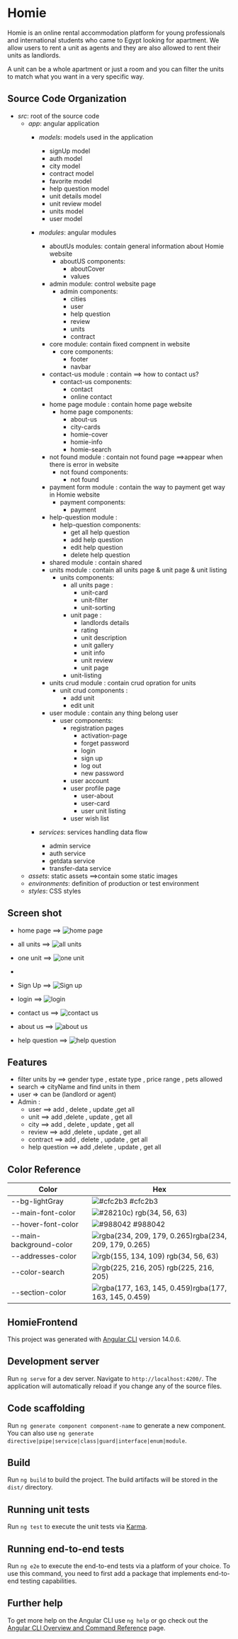
# Homie 

Homie is an online rental accommodation platform for young professionals and international students who came to Egypt looking for apartment.
We allow users to rent a unit as agents and they are also allowed to rent their units as landlords.

A unit can be a whole apartment or just a room and you can filter the units to match what you want in a very specific way.

## Source Code Organization
- *src*: root of the source code
  - *app*: angular application
    - *models*: models used in the application
      - signUp model
      - auth model
      - city model
      - contract model 
      - favorite model
      - help question model
      - unit details model
      - unit review model
      - units model 
      - user model 

    - *modules*: angular modules
      - aboutUs modules: contain general information  about Homie website
        - aboutUS components: 
          - aboutCover
          - values 
      - admin module: control website page 
         - admin components:
           - cities
           - user
           - help question 
           - review
           - units
           - contract 
      - core module: contain fixed compnent in website
         - core components:
           - footer
           - navbar
      - contact-us module : contain ==> how to contact us? 
        - contact-us components:
          - contact
          - online contact
      - home page  module : contain home page website
        - home page components:
          - about-us
          - city-cards
          - homie-cover
          - homie-info
          - homie-search
      - not found module : contain not found page ==>appear when there is error in website
        - not found components:
          - not found
      - payment form module : contain the way to payment get way in Homie website
        - payment components:
          - payment 
      - help-question module :
        - help-question components:
          - get all help question 
          - add help question
          - edit help question
          - delete help question 
      - shared module : contain shared  
      - units module : contain all units page & unit page & unit listing
        - units components:
          - all units page :
            - unit-card
            - unit-filter
            - unit-sorting
          - unit page :
            - landlords details
            - rating
            - unit description
            - unit gallery
            - unit info
            - unit review
            - unit page
          - unit-listing
      - units crud module : contain crud opration for units 
        - unit crud components :
          - add unit
          - edit unit 
      - user module : contain any thing belong user
        - user components:
          - registration pages
            - activation-page
            - forget password 
            - login
            - sign up 
            - log out
            - new password
          - user account
          - user profile page 
            - user-about
            - user-card
            - user unit listing
          - user wish list
    - *services*: services handling data flow
        - admin service
        - auth service  
        - getdata service
        - transfer-data service
  - *assets*: static assets ==>contain some static images
  - *environments*: definition of production or test environment
  - *styles*: CSS styles



## Screen shot
- home page ==>
![home page](https://i.postimg.cc/28Pq4jd6/Whats-App-Image-2022-08-12-at-5-15-51-PM.jpg)

- all units ==>
![all units](https://i.postimg.cc/t4TrV55y/Whats-App-Image-2022-08-12-at-5-17-46-PM.jpg)

- one unit ==>
![one  unit](https://i.postimg.cc/13rqsh63/Whats-App-Image-2022-08-12-at-5-28-37-PM.jpg)
-
- Sign Up ==>
![Sign up ](https://i.postimg.cc/2yWPBxF2/Whats-App-Image-2022-08-12-at-5-33-31-PM.jpg)

- login ==>
![login](https://i.postimg.cc/wTZQrpzy/Whats-App-Image-2022-08-12-at-5-34-16-PM.jpg)

-  contact us ==>
![ contact us](https://i.postimg.cc/q7HKycVg/Whats-App-Image-2022-08-12-at-5-43-46-PM.jpg)

-  about us ==>
![about us ](https://i.postimg.cc/VL4Xy0CV/Whats-App-Image-2022-08-12-at-5-41-57-PM.jpg)

- help question ==>
![help question](https://i.postimg.cc/P5SxrmXB/Whats-App-Image-2022-08-12-at-5-42-13-PM-1.jpg)

## Features

- filter units by ==>  gender type , estate type , price range , pets allowed
- search => cityName and find units in them 
- user => can be (landlord or agent)
- Admin :
   - user ==> add , delete , update ,get all 
   - unit ==> add ,delete , update , get all 
   - city ==> add , delete , update , get all
   - review ==> add ,delete , update , get all
   - contract ==> add , delete , update , get all
   - help question ==> add ,delete , update , get all

## Color Reference

| Color             | Hex                                                                |
| ----------------- | ------------------------------------------------------------------ |
| --bg-lightGray | ![#cfc2b3](https://via.placeholder.com/10/cfc2b3?text=+) #cfc2b3 |
|  --main-font-color | ![#28210c)](https://via.placeholder.com/10/28210c?text=+) rgb(34, 56, 63) |
| --hover-font-color | ![#988042](https://via.placeholder.com/10/988042?text=+) #988042 |
| --main-background-color | ![rgba(234, 209, 179, 0.265)](https://via.placeholder.com/10/ead1b3?text=+)rgba(234, 209, 179, 0.265) |
|    --addresses-color | ![rgb(155, 134, 109)](https://via.placeholder.com/10/9b866d?text=+) rgb(34, 56, 63) |
|   --color-search | ![rgb(225, 216, 205)](https://via.placeholder.com/10/e1d8cd?text=+) rgb(225, 216, 205) |
|  --section-color| ![rgba(177, 163, 145, 0.459)](https://via.placeholder.com/10/B1A591?text=+)rgba(177, 163, 145, 0.459) |




## HomieFrontend

This project was generated with [Angular CLI](https://github.com/angular/angular-cli) version 14.0.6.

## Development server

Run `ng serve` for a dev server. Navigate to `http://localhost:4200/`. The application will automatically reload if you change any of the source files.

## Code scaffolding

Run `ng generate component component-name` to generate a new component. You can also use `ng generate directive|pipe|service|class|guard|interface|enum|module`.

## Build

Run `ng build` to build the project. The build artifacts will be stored in the `dist/` directory.

## Running unit tests

Run `ng test` to execute the unit tests via [Karma](https://karma-runner.github.io).

## Running end-to-end tests

Run `ng e2e` to execute the end-to-end tests via a platform of your choice. To use this command, you need to first add a package that implements end-to-end testing capabilities.

## Further help

To get more help on the Angular CLI use `ng help` or go check out the [Angular CLI Overview and Command Reference](https://angular.io/cli) page.

